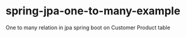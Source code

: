 # spring-jpa-one-to-many-example

One to many relation in jpa spring boot
on Customer Product table
